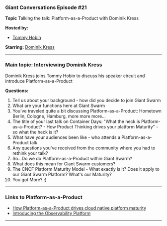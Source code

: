 ### Giant Conversations Episode #21

**Topic** 
Talking the talk: Platform-as-a-Product with Dominik Kress

**Hosted by:** 

* [Tommy Hobin](https://twitter.com/tommyhobin)

**Starring:** [Dominik Kress](https://www.linkedin.com/in/dominik-kress-33a540174/)



------------------------------------------------------------------------------------------------------------------------------
### Main topic: Interviewing Dominik Kress

Dominik Kress joins Tommy Hobin to discuss his speaker circuit and introduce Platform-as-a-Product 

**Questions:**
1. Tell us about your background - how did you decide to join Giant Swarm
2. What are your functions here at Giant Swarm
3. You've traveled quite a bit discussing Platform-as-a-Product: Hometown Berlin, Cologne, Hamburg, more more more...
4. The title of your last talk on Container Days: "What the heck is Platform-as-a-Product? - How Product Thinking drives your platform Maturity" - so what the heck is it?
5. What have your audiences been like - who attends a Platform-as-a-Product talk
6. Any questions you've received from the community where you had to rethink your talk?
7. So...Do we do Platform-as-a-Product within Giant Swarm?
8. What does this mean for Giant Swarm customers?
9. The CNCF Platform Maturity Model - What exactly is it? Does it apply to our Giant Swarm Platform? What's our Maturity?
10. You got More? :)    

------------------------------------------------------------------------------------------------------------------------------

### Links to Platform-as-a-Product 

- [How Platform-as-a-Product drives cloud native platform maturity](https://www.giantswarm.io/blog/how-platform-as-a-product-drives-cloud-native-platform-maturity)
- [Introducing the Observability Platform](https://www.giantswarm.io/blog/introducing-the-observability-platform)


------------------------------------------------------------------------------------------------------------------------------


